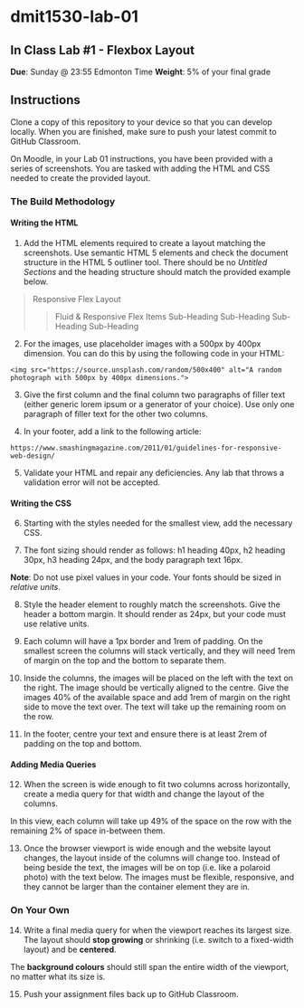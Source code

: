 # dmit1530-lab-01

## In Class Lab #1 - Flexbox Layout
**Due**: Sunday @ 23:55 Edmonton Time
**Weight**: 5% of your final grade

## Instructions

Clone a copy of this repository to your device so that you can develop locally. When you are finished, make sure to push your latest commit to GitHub Classroom. 

On Moodle, in your Lab 01 instructions, you have been provided with a series of screenshots. You are tasked with adding the HTML and CSS needed to create the provided layout.  

### The Build Methodology 

#### Writing the HTML

1.	Add the HTML elements required to create a layout matching the screenshots. Use semantic HTML 5 elements and check the document structure in the HTML 5 outliner tool. There should be no _Untitled Sections_ and the heading structure should match the provided example below. 

> Responsive Flex Layout
>> Fluid & Responsive Flex Items
>> Sub-Heading
>> Sub-Heading
>> Sub-Heading
>> Sub-Heading

2.	For the images, use placeholder images with a 500px by 400px dimension. You can do this by using the following code in your HTML:

`` <img src="https://source.unsplash.com/random/500x400" alt="A random photograph with 500px by 400px dimensions."> ``

3.	Give the first column and the final column two paragraphs of filler text (either generic lorem ipsum or a generator of your choice). Use only one paragraph of filler text for the other two columns.

4.	In your footer, add a link to the following article: 

`` https://www.smashingmagazine.com/2011/01/guidelines-for-responsive-web-design/ `` 

5.	Validate your HTML and repair any deficiencies. Any lab that throws a validation error will not be accepted.

#### Writing the CSS

6.	Starting with the styles needed for the smallest view, add the necessary CSS.

7.	The font sizing should render as follows: h1 heading 40px, h2 heading 30px, h3 heading 24px, and the body paragraph text 16px. 

**Note**: Do not use pixel values in your code. Your fonts should be sized in _relative units_.

8.	Style the header element to roughly match the screenshots. Give the header a bottom margin. It should render as 24px, but your code must use relative units.

9.	Each column will have a 1px border and 1rem of padding. On the smallest screen the columns will stack vertically, and they will need 1rem of margin on the top and the bottom to separate them.

10.	Inside the columns, the images will be placed on the left with the text on the right. The image should be vertically aligned to the centre. Give the images 40% of the available space and add 1rem of margin on the right side to move the text over. The text will take up the remaining room on the row.

11. In the footer, centre your text and ensure there is at least 2rem of padding on the top and bottom.

#### Adding Media Queries

12.	When the screen is wide enough to fit two columns across horizontally, create a media query for that width and change the layout of the columns. 

In this view, each column will take up 49% of the space on the row with the remaining 2% of space in-between them.

13.	Once the browser viewport is wide enough and the website layout changes, the layout inside of the columns will change too. Instead of being beside the text, the images will be on top (i.e. like a polaroid photo) with the text below. The images must be flexible, responsive, and they cannot be larger than the container element they are in.

### On Your Own

14. Write a final media query for when the viewport reaches its largest size. The layout should **stop growing** or shrinking (i.e. switch to a fixed-width layout) and be **centered**. 

The **background colours** should still span the entire width of the viewport, no matter what its size is. 

15. Push your assignment files back up to GitHub Classroom.
